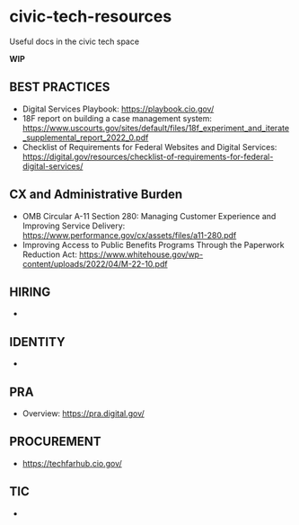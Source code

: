 # civic-tech-resources
Useful docs in the civic tech space

**WIP**

## BEST PRACTICES

- Digital Services Playbook: https://playbook.cio.gov/
- 18F report on building a case management system: https://www.uscourts.gov/sites/default/files/18f_experiment_and_iterate_supplemental_report_2022_0.pdf
- Checklist of Requirements for Federal Websites and Digital Services: https://digital.gov/resources/checklist-of-requirements-for-federal-digital-services/

## CX and Administrative Burden

- OMB Circular A-11 Section 280: Managing Customer Experience and Improving Service Delivery: https://www.performance.gov/cx/assets/files/a11-280.pdf
- Improving Access to Public Benefits Programs Through the Paperwork Reduction Act: https://www.whitehouse.gov/wp-content/uploads/2022/04/M-22-10.pdf

## HIRING

- 

## IDENTITY

- 

## PRA

- Overview: https://pra.digital.gov/

## PROCUREMENT

- https://techfarhub.cio.gov/

## TIC

- 

